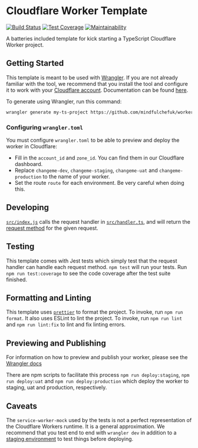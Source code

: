 # Cloudflare Worker Template

[![Build Status](https://travis-ci.com/mindfulchefuk/worker-template.svg?token=yb9zXGyb3powtdAHP9q4&branch=main)](https://travis-ci.com/mindfulchefuk/worker-template)
[![Test Coverage](https://api.codeclimate.com/v1/badges/c0428c849c387f90dbab/test_coverage)](https://codeclimate.com/repos/6037dceed1aa9801a0010973/test_coverage)
[![Maintainability](https://api.codeclimate.com/v1/badges/c0428c849c387f90dbab/maintainability)](https://codeclimate.com/repos/6037dceed1aa9801a0010973/maintainability)

A batteries included template for kick starting a TypeScript Cloudflare Worker project.

## Getting Started

This template is meant to be used with [Wrangler](https://github.com/cloudflare/wrangler). If you are not already
familiar with the tool, we recommend that you install the tool and configure it to work with your
[Cloudflare account](https://dash.cloudflare.com). Documentation can be found
[here](https://developers.cloudflare.com/workers/tooling/wrangler/).

To generate using Wrangler, run this command:

```bash
wrangler generate my-ts-project https://github.com/mindfulchefuk/worker-template
```

### Configuring `wrangler.toml`

You must configure `wrangler.toml` to be able to preview and deploy the worker in Cloudflare:

- Fill in the `account_id` and `zone_id`. You can find them in our Cloudflare dashboard.
- Replace `changeme-dev`, `changeme-staging`, `changeme-uat` and `changeme-production` to the name of your worker.
- Set the route `route` for each environment. Be very careful when doing this.

## Developing

[`src/index.js`](./src/index.ts) calls the request handler in [`src/handler.ts`](./src/handler.ts), and will return
the [request method](https://developer.mozilla.org/en-US/docs/Web/API/Request/method) for the given request.

## Testing

This template comes with Jest tests which simply test that the request handler can handle each request method.
`npm test` will run your tests. Run `npm run test:coverage` to see the code coverage after the test suite finished.

## Formatting and Linting

This template uses [`prettier`](https://prettier.io/) to format the project. To invoke, run `npm run format`. It also
uses ESLint to lint the project. To invoke, run `npm run lint` and `npm run lint:fix` to lint and fix linting errors.

## Previewing and Publishing

For information on how to preview and publish your worker, please see the
[Wrangler docs](https://developers.cloudflare.com/workers/tooling/wrangler/commands/#publish)

There are npm scripts to facilitate this process `npm run deploy:staging`, `npm run deploy:uat` and
`npm run deploy:production` which deploy the worker to staging, uat and production, respectively.

## Caveats

The `service-worker-mock` used by the tests is not a perfect representation of the Cloudflare Workers runtime.
It is a general approximation. We recommend that you test end to end with `wrangler dev` in addition to a
[staging environment](https://developers.cloudflare.com/workers/tooling/wrangler/configuration/environments/) to test
things before deploying.
